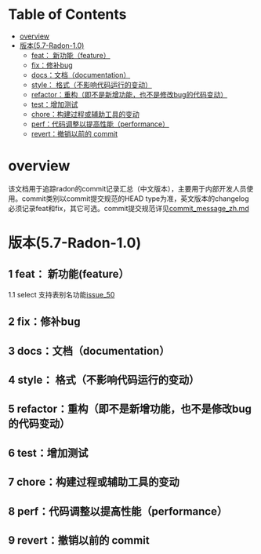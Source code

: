 Table of Contents
=================
   * [overview](#overview)
   * [版本(5.7-Radon-1.0)](#版本57-radon-10)
      * [feat： 新功能（feature）](#1-feat-新功能feature)
      * [fix：修补bug](#2-fix修补bug)
      * [docs：文档（documentation）](#3-docs文档documentation)
      * [style： 格式（不影响代码运行的变动）](#4-style-格式不影响代码运行的变动)
      * [refactor：重构（即不是新增功能，也不是修改bug的代码变动）](#5-refactor重构即不是新增功>能也不是修改bug的代码变动)
      * [test：增加测试](#6-test增加测试)
      * [chore：构建过程或辅助工具的变动](#7-chore构建过程或辅助工具的变动)
      * [perf：代码调整以提高性能（performance）](#8-perf代码调整以提高性能performance)
      * [revert：撤销以前的 commit](#9-revert撤销以前的-commit)

# overview

该文档用于追踪radon的commit记录汇总（中文版本），主要用于内部开发人员使用。commit类别以commit提交规范的HEAD type为准，英文版本的changelog必须记录feat和fix，其它可选。commit提交规范详见[commit_message_zh.md](commit_message_zh.md)

# 版本(5.7-Radon-1.0)

## 1 feat： 新功能(feature）

1.1 select 支持表别名功能[issue_50](feat/pr_0001.md)

## 2 fix：修补bug

## 3 docs：文档（documentation）

## 4 style： 格式（不影响代码运行的变动）

## 5 refactor：重构（即不是新增功能，也不是修改bug的代码变动）

## 6 test：增加测试

## 7 chore：构建过程或辅助工具的变动

## 8 perf：代码调整以提高性能（performance）

## 9 revert：撤销以前的 commit
